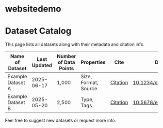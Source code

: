 # websitedemo

# Dataset Catalog

This page lists all datasets along with their metadata and citation info.

| Name of Dataset | Last Updated | Number of Data Points | Properties | Cite | DOI |
|-----------------|--------------|------------------------|------------|------|-----|
| Example Dataset A | 2025-06-17 | 1,000 | Size, Format, Source | [Citation](https://example.com/citeA) | [10.1234/example.doiA](https://doi.org/10.1234/example.doiA) |
| Example Dataset B | 2025-05-20 | 2,500 | Type, Tags | [Citation](https://example.com/citeB) | [10.5678/example.doiB](https://doi.org/10.5678/example.doiB) |

Feel free to suggest new datasets or request more info.

